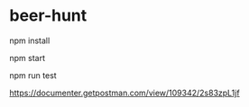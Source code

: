 # beer-hunt

npm install

npm start

npm run test

https://documenter.getpostman.com/view/109342/2s83zpL1jf